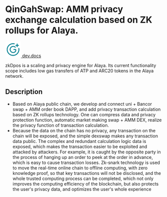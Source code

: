 # QinGahSwap: AMM privacy exchange calculation based on ZK rollups for Alaya.

[<img src="./qingah_icon.png" width="50px"/> dev.docs](https://dev.qingah.com/)

zkDpos is a scaling and privacy engine for Alaya. Its current functionality scope includes low gas transfers of ATP
and ARC20 tokens in the Alaya network.

## Description

- Based on Alaya public chain, we develop and connect uni + Bancor swap + AMM order book DAPP, and add privacy transaction calculation based on ZK rollups technology. One can compress data and privacy protection function, automatic market making swap + AMM DEX, realize the privacy function of transaction calculation.
- Because the data on the chain has no privacy, any transaction on the chain will be exposed, and the simple dexswap makes any transaction data public. The complex and redundant calculation logic data is exposed, which makes the transaction easier to be exploited and attacked by attackers. For example, it is caught by the opposite party in the process of hanging up an order to peek at the order in advance, which is easy to cause transaction losses. Zk-snark technology is used to move the real-time online chain to offline computing, with zero knowledge proof, so that key transactions will not be disclosed, and the whole trusted computing process can be completed, which not only improves the computing efficiency of the blockchain, but also protects the user's privacy data, and optimizes the user's whole experience

